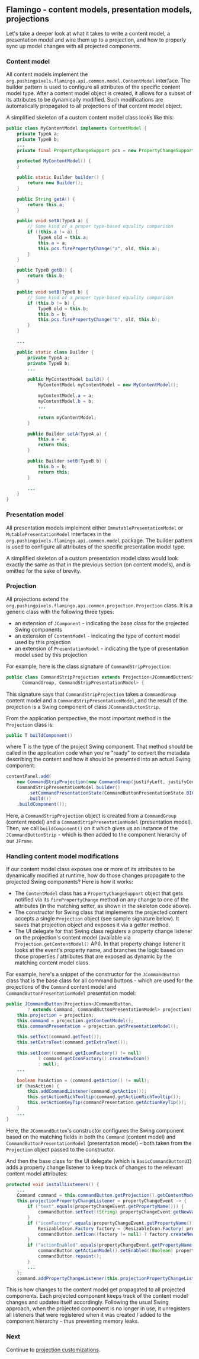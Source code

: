 ## Flamingo - content models, presentation models, projections

Let's take a deeper look at what it takes to write a content model, a presentation model and wire them up to a projection, and how to properly sync up model changes with all projected components.

### Content model

All content models implement the `org.pushingpixels.flamingo.api.common.model.ContentModel` interface. The builder pattern is used to configure all attributes of the specific content model type. After a content model object is created, it allows for a subset of its attributes to be dynamically modified. Such modifications are automatically propagated to all projections of that content model object.

A simplified skeleton of a custom content model class looks like this:

```java
public class MyContentModel implements ContentModel {
    private TypeA a;
    private TypeB b;
    ...
    private final PropertyChangeSupport pcs = new PropertyChangeSupport(this);

    protected MyContentModel() {
    }

    public static Builder builder() {
        return new Builder();
    }

    public String getA() {
        return this.a;
    }

    public void setA(TypeA a) {
        // Some kind of a proper type-based equality comparison
        if (!this.a != a) {
            TypeA old = this.a;
            this.a = a;
            this.pcs.firePropertyChange("a", old, this.a);
        }
    }

    public TypeB getB() {
        return this.b;
    }

    public void setB(TypeB b) {
        // Some kind of a proper type-based equality comparison
        if (this.b != b) {
            TypeB old = this.b;
            this.b = b;
            this.pcs.firePropertyChange("b", old, this.b);
        }
    }

    ...    

    public static class Builder {
        private TypeA a;
        private TypeB b;
        ...

        public MyContentModel build() {
            MyContentModel myContentModel = new MyContentModel();

            myContentModel.a = a;
            myContentModel.b = b;
            ...

            return myContentModel;
        }

        public Builder setA(TypeA a) {
            this.a = a;
            return this;
        }

        public Builder setB(TypeB b) {
            this.b = b;
            return this;
        }

        ...
    }
}
```

### Presentation model

All presentation models implement either `ImmutablePresentationModel` or `MutablePresentationModel` interfaces in the  `org.pushingpixels.flamingo.api.common.model` package. The builder pattern is used to configure all attributes of the specific presentation model type.

A simplified skeleton of a custom presentation model class would look exactly the same as that in the previous section (on content models), and is omitted for the sake of brevity.

### Projection

All projections extend the `org.pushingpixels.flamingo.api.common.projection.Projection` class. It is a generic class with the following three types:

- an extension of `JComponent` - indicating the base class for the projected Swing components
- an extension of `ContentModel` - indicating the type of content model used by this projection
- an extension of `PresentationModel` - indicating the type of presentation model used by this projection

For example, here is the class signature of `CommandStripProjection`:

```java
public class CommandStripProjection extends Projection<JCommandButtonStrip,
      CommandGroup, CommandStripPresentationModel> {
```

This signature says that `CommandStripProjection` takes a `CommandGroup` content model and a `CommandStripPresentationModel`, and the result of the projection is a Swing component of class `JCommandButtonStrip`.

From the application perspective, the most important method in the `Projection` class is:

```java
public T buildComponent()
```

where T is the type of the project Swing component. That method should be called in the application code when you're "ready" to convert the metadata describing the content and how it should be presented into an actual Swing component:

```java
contentPanel.add(
    new CommandStripProjection(new CommandGroup(justifyLeft, justifyCenter, justifyRight, justifyFill),
    CommandStripPresentationModel.builder()
        .setCommandPresentationState(CommandButtonPresentationState.BIG)
        .build())
    .buildComponent());
```

Here, a `CommandStripProjection` object is created from a `CommandGroup` (content model) and a `CommandStripPresentationModel` (presentation model). Then, we call `buildComponent()` on it which gives us an instance of the `JCommandButtonStrip` - which is then added to the component hierarchy of our `JFrame`.

### Handling content model modifications

If our content model class exposes one or more of its attributes to be dynamically modified at runtime, how do those changes propagate to the projected Swing components? Here is how it works:

- The `ContentModel` class has a `PropertyChangeSupport` object that gets notified via its `firePropertyChange` method on any change to one of the attributes (in the matching setter, as shown in the skeleton code above).
- The constructor for Swing class that implements the projected content accepts a single `Projection` object (see sample signature below). It saves that projection object and exposes it via a getter method.
- The UI delegate for that Swing class registers a property change listener on the projection's content model (available via `Projection.getContentModel()` API). In that property change listener it looks at the event's property name, and branches the logic based on those properties / attributes that are exposed as dynamic by the matching content model class.

For example, here's a snippet of the constructor for the `JCommandButton` class that is the base class for all command buttons - which are used for the projections of the `Command` content model and `CommandButtonPresentationModel` presentation model:

```java
public JCommandButton(Projection<JCommandButton,
        ? extends Command, CommandButtonPresentationModel> projection) {
    this.projection = projection;
    this.command = projection.getContentModel();
    this.commandPresentation = projection.getPresentationModel();

    this.setText(command.getText());
    this.setExtraText(command.getExtraText());

    this.setIcon((command.getIconFactory() != null)
            ? command.getIconFactory().createNewIcon()
            : null);
    ...

    boolean hasAction = (command.getAction() != null);
    if (hasAction) {
        this.addCommandListener(command.getAction());
        this.setActionRichTooltip(command.getActionRichTooltip());
        this.setActionKeyTip(commandPresentation.getActionKeyTip());
    }
    ...
}
```

Here, the `JCommandButton`'s constructor configures the Swing component based on the matching fields in both the `Command` (content model) and `CommandButtonPresentationModel` (presentation model) - both taken from the `Projection` object passed to the constructor.

And then the base class for the UI delegate (which is `BasicCommandButtonUI`) adds a property change listener to keep track of changes to the relevant content model attributes:

```java
protected void installListeners() {
    ...
    Command command = this.commandButton.getProjection().getContentModel();
    this.projectionPropertyChangeListener = propertyChangeEvent -> {
        if ("text".equals(propertyChangeEvent.getPropertyName())) {
            commandButton.setText((String) propertyChangeEvent.getNewValue());
        }
        if ("iconFactory".equals(propertyChangeEvent.getPropertyName())) {
            ResizableIcon.Factory factory = (ResizableIcon.Factory) propertyChangeEvent.getNewValue();
            commandButton.setIcon((factory != null) ? factory.createNewIcon() : null);
        }
        if ("actionEnabled".equals(propertyChangeEvent.getPropertyName())) {
            commandButton.getActionModel().setEnabled((Boolean) propertyChangeEvent.getNewValue());
            commandButton.repaint();
        }
        ...
    };
    command.addPropertyChangeListener(this.projectionPropertyChangeListener);
```

This is how changes to the content model get propagated to all projected components. Each projected component keeps track of the content model changes and updates itself accordingly. Following the usual Swing approach, when the projected component is no longer in use, it unregisters all listeners that were registered when it was created / added to the component hierarchy - thus preventing memory leaks.

### Next

Continue to [projection customizations](ProjectionCustomization.md).
